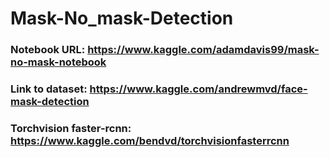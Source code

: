 # Mask-No_mask-Detection


### Notebook URL: https://www.kaggle.com/adamdavis99/mask-no-mask-notebook

### Link to dataset: https://www.kaggle.com/andrewmvd/face-mask-detection

### Torchvision faster-rcnn: https://www.kaggle.com/bendvd/torchvisionfasterrcnn

